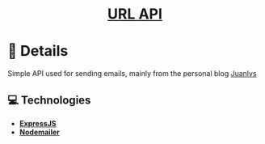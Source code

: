 <h1 align="center">
  <a href="https://juanlvs-send-email-api.vercel.app/">URL API</a>
</h1>

# 🚀 Details

Simple API used for sending emails, mainly from the personal blog <a href="https://juanlvs.netlify.app">Juanlvs</a>

## 💻 Technologies

- **<a href="https://expressjs.com/">ExpressJS</a>**
- **<a href="https://nodemailer.com/">Nodemailer</a>**
